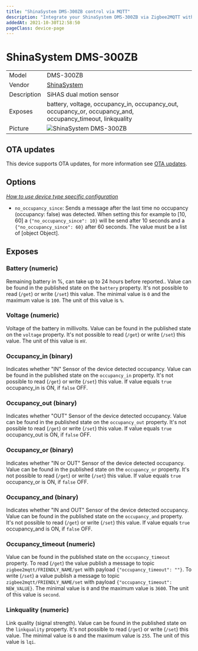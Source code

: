 ```yaml
---
title: "ShinaSystem DMS-300ZB control via MQTT"
description: "Integrate your ShinaSystem DMS-300ZB via Zigbee2MQTT with whatever smart home infrastructure you are using without the vendor's bridge or gateway."
addedAt: 2021-10-30T12:58:50
pageClass: device-page
---
```


<!-- !!!! -->
<!-- ATTENTION: This file is auto-generated through docgen! -->
<!-- You can only edit the "Notes"-Section between the two comment lines "Notes BEGIN" and "Notes END". -->
<!-- Do not use h1 or h2 heading within "## Notes"-Section. -->
<!-- !!!! -->

# ShinaSystem DMS-300ZB

|     |     |
|-----|-----|
| Model | DMS-300ZB  |
| Vendor  | [ShinaSystem](/supported-devices/#v=ShinaSystem)  |
| Description | SiHAS dual motion sensor |
| Exposes | battery, voltage, occupancy_in, occupancy_out, occupancy_or, occupancy_and, occupancy_timeout, linkquality |
| Picture | ![ShinaSystem DMS-300ZB](https://www.zigbee2mqtt.io/images/devices/DMS-300ZB.jpg) |


<!-- Notes BEGIN: You can edit here. Add "## Notes" headline if not already present. -->


<!-- Notes END: Do not edit below this line -->

## OTA updates
This device supports OTA updates, for more information see [OTA updates](../guide/usage/ota_updates.md).


## Options
*[How to use device type specific configuration](../guide/configuration/devices-groups.md#specific-device-options)*

* `no_occupancy_since`: Sends a message after the last time no occupancy (occupancy: false) was detected. When setting this for example to [10, 60] a `{"no_occupancy_since": 10}` will be send after 10 seconds and a `{"no_occupancy_since": 60}` after 60 seconds. The value must be a list of [object Object].


## Exposes

### Battery (numeric)
Remaining battery in %, can take up to 24 hours before reported..
Value can be found in the published state on the `battery` property.
It's not possible to read (`/get`) or write (`/set`) this value.
The minimal value is `0` and the maximum value is `100`.
The unit of this value is `%`.

### Voltage (numeric)
Voltage of the battery in millivolts.
Value can be found in the published state on the `voltage` property.
It's not possible to read (`/get`) or write (`/set`) this value.
The unit of this value is `mV`.

### Occupancy_in (binary)
Indicates whether "IN" Sensor of the device detected occupancy.
Value can be found in the published state on the `occupancy_in` property.
It's not possible to read (`/get`) or write (`/set`) this value.
If value equals `true` occupancy_in is ON, if `false` OFF.

### Occupancy_out (binary)
Indicates whether "OUT" Sensor of the device detected occupancy.
Value can be found in the published state on the `occupancy_out` property.
It's not possible to read (`/get`) or write (`/set`) this value.
If value equals `true` occupancy_out is ON, if `false` OFF.

### Occupancy_or (binary)
Indicates whether "IN or OUT" Sensor of the device detected occupancy.
Value can be found in the published state on the `occupancy_or` property.
It's not possible to read (`/get`) or write (`/set`) this value.
If value equals `true` occupancy_or is ON, if `false` OFF.

### Occupancy_and (binary)
Indicates whether "IN and OUT" Sensor of the device detected occupancy.
Value can be found in the published state on the `occupancy_and` property.
It's not possible to read (`/get`) or write (`/set`) this value.
If value equals `true` occupancy_and is ON, if `false` OFF.

### Occupancy_timeout (numeric)
Value can be found in the published state on the `occupancy_timeout` property.
To read (`/get`) the value publish a message to topic `zigbee2mqtt/FRIENDLY_NAME/get` with payload `{"occupancy_timeout": ""}`.
To write (`/set`) a value publish a message to topic `zigbee2mqtt/FRIENDLY_NAME/set` with payload `{"occupancy_timeout": NEW_VALUE}`.
The minimal value is `0` and the maximum value is `3600`.
The unit of this value is `second`.

### Linkquality (numeric)
Link quality (signal strength).
Value can be found in the published state on the `linkquality` property.
It's not possible to read (`/get`) or write (`/set`) this value.
The minimal value is `0` and the maximum value is `255`.
The unit of this value is `lqi`.

